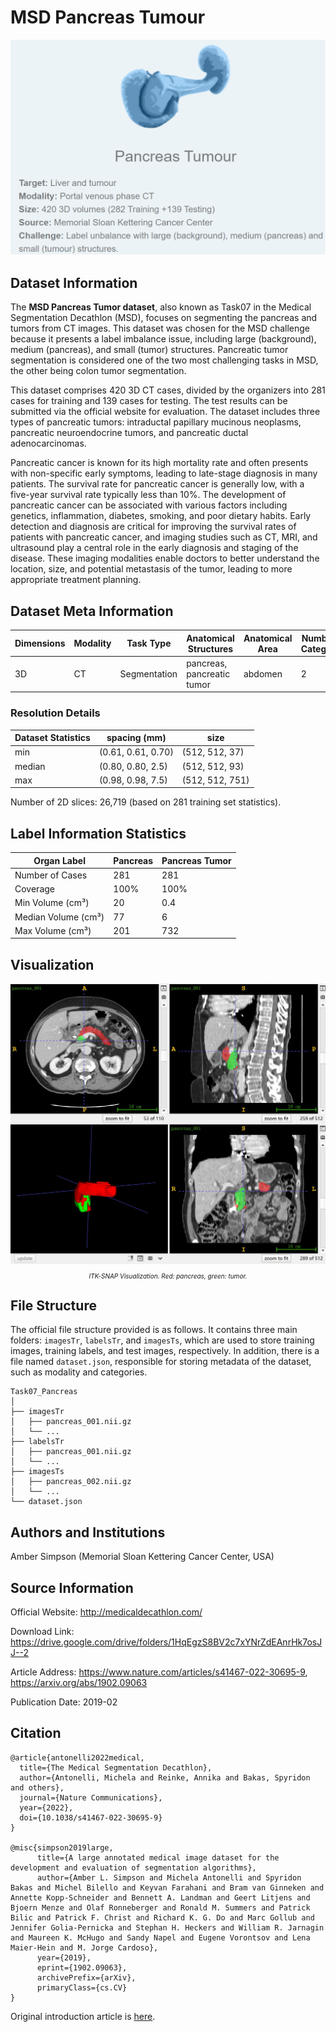 # MSD Pancreas Tumour

<div align="center">
    <a href="https://github.com/openmedlab/"><img width="700px" height="auto" src="appendix/MSD_Pancreas_Tumour_0.png"></a>
</div>
<p style="text-align:center;font-size:10px;"><em></em></p>

## Dataset Information

The **MSD Pancreas Tumor dataset**, also known as Task07 in the Medical Segmentation Decathlon (MSD), focuses on segmenting the pancreas and tumors from CT images. This dataset was chosen for the MSD challenge because it presents a label imbalance issue, including large (background), medium (pancreas), and small (tumor) structures. Pancreatic tumor segmentation is considered one of the two most challenging tasks in MSD, the other being colon tumor segmentation.

This dataset comprises 420 3D CT cases, divided by the organizers into 281 cases for training and 139 cases for testing. The test results can be submitted via the official website for evaluation. The dataset includes three types of pancreatic tumors: intraductal papillary mucinous neoplasms, pancreatic neuroendocrine tumors, and pancreatic ductal adenocarcinomas.

Pancreatic cancer is known for its high mortality rate and often presents with non-specific early symptoms, leading to late-stage diagnosis in many patients. The survival rate for pancreatic cancer is generally low, with a five-year survival rate typically less than 10%. The development of pancreatic cancer can be associated with various factors including genetics, inflammation, diabetes, smoking, and poor dietary habits. Early detection and diagnosis are critical for improving the survival rates of patients with pancreatic cancer, and imaging studies such as CT, MRI, and ultrasound play a central role in the early diagnosis and staging of the disease. These imaging modalities enable doctors to better understand the location, size, and potential metastasis of the tumor, leading to more appropriate treatment planning.

## Dataset Meta Information

| Dimensions | Modality | Task Type | Anatomical Structures          | Anatomical Area | Number of Categories | Data Volume | File Format |
|------------|----------|-----------|--------------------------------|-----------------|----------------------|-------------|-------------|
| 3D         | CT       | Segmentation | pancreas, pancreatic tumor | abdomen       | 2                    | 420         | .nii.gz     |


### Resolution Details

| Dataset Statistics | spacing (mm)     | size            |
|--------------------|------------------|-----------------|
| min                | (0.61, 0.61, 0.70)              | (512, 512, 37)     |
| median             | (0.80, 0.80, 2.5)           | (512, 512, 93) |
| max                | (0.98, 0.98, 7.5)              | (512, 512, 751) |

Number of 2D slices: 26,719 (based on 281 training set statistics).

## Label Information Statistics

| Organ Label      | Pancreas | Pancreas Tumor |
|------------------|-------------|------------------------|
| Number of Cases  | 281         | 281                    |
| Coverage         | 100%        | 100%                   |
| Min Volume (cm³) | 20          | 0.4                    |
| Median Volume (cm³) | 77        | 6                      |
| Max Volume (cm³) | 201         | 732                    |


## Visualization

<div align="center">
    <a href="https://github.com/openmedlab/"><img width="700px" height="auto" src="appendix/MSD_Pancreas_Tumour_1.webp"></a>
</div>
<p style="text-align:center;font-size:10px;"><em> ITK-SNAP Visualization. Red: pancreas, green: tumor.</em></p>

## File Structure

The official file structure provided is as follows. It contains three main folders: `imagesTr`, `labelsTr`, and `imagesTs`, which are used to store training images, training labels, and test images, respectively. In addition, there is a file named `dataset.json`, responsible for storing metadata of the dataset, such as modality and categories.

``` 
Task07_Pancreas
│
├── imagesTr
│   ├── pancreas_001.nii.gz
│   └── ...
├── labelsTr
│   ├── pancreas_001.nii.gz
│   └── ...
├── imagesTs
│   ├── pancreas_002.nii.gz
│   └── ...
└── dataset.json
```

## Authors and Institutions

Amber Simpson (Memorial Sloan Kettering Cancer Center, USA)


## Source Information

Official Website: http://medicaldecathlon.com/

Download Link: https://drive.google.com/drive/folders/1HqEgzS8BV2c7xYNrZdEAnrHk7osJJ--2

Article Address: https://www.nature.com/articles/s41467-022-30695-9, https://arxiv.org/abs/1902.09063

Publication Date: 2019-02

## Citation

``` 
@article{antonelli2022medical,
  title={The Medical Segmentation Decathlon},
  author={Antonelli, Michela and Reinke, Annika and Bakas, Spyridon and others},
  journal={Nature Communications},
  year={2022}, 
  doi={10.1038/s41467-022-30695-9}
}

@misc{simpson2019large,
      title={A large annotated medical image dataset for the development and evaluation of segmentation algorithms}, 
      author={Amber L. Simpson and Michela Antonelli and Spyridon Bakas and Michel Bilello and Keyvan Farahani and Bram van Ginneken and Annette Kopp-Schneider and Bennett A. Landman and Geert Litjens and Bjoern Menze and Olaf Ronneberger and Ronald M. Summers and Patrick Bilic and Patrick F. Christ and Richard K. G. Do and Marc Gollub and Jennifer Golia-Pernicka and Stephan H. Heckers and William R. Jarnagin and Maureen K. McHugo and Sandy Napel and Eugene Vorontsov and Lena Maier-Hein and M. Jorge Cardoso},
      year={2019},
      eprint={1902.09063},
      archivePrefix={arXiv},
      primaryClass={cs.CV}
}
```

Original introduction article is [here](https://zhuanlan.zhihu.com/p/663615985).